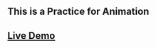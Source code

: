 <h2>This is a Practice for Animation<h2>
<a href="https://eyasuget.github.io/3D-Card-Animation/">Live Demo<a>
